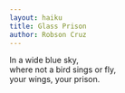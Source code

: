 ```yaml
---
layout: haiku
title: Glass Prison
author: Robson Cruz
---
```


In a wide blue sky,<br>
where not a bird sings or fly,<br>
your wings, your prison.<br>
